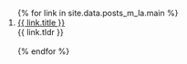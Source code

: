 
<ol class="bibliography">
{% for link in site.data.posts_m_la.main %}
<li>
  <div class="col-sm-9" style="position: relative;padding-right: 15px;padding-left: 0px;">
      <div class="title"><a href="{{ link.pdf }}">{{ link.title }}</a></div>
      <div class="tldr">{{ link.tldr }}</div>
  </div>
</li>
<br>
{% endfor %}
</ol>

